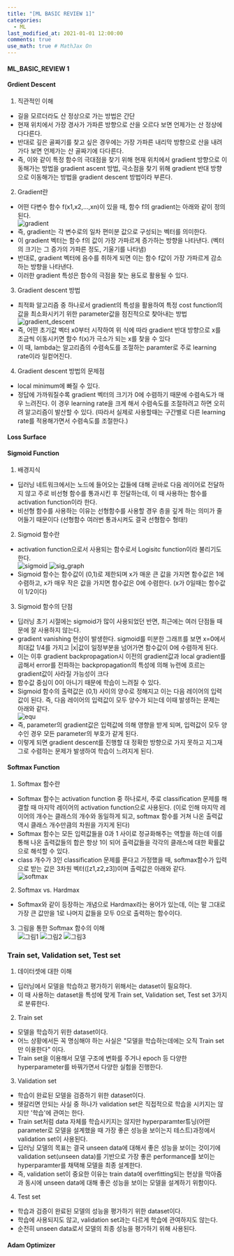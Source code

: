 ```yaml
---
title: "[ML BASIC REVIEW 1]"
categories: 
  - ML
last_modified_at: 2021-01-01 12:00:00
comments: true
use_math: true # MathJax On
---
```


#### ML_BASIC_REVIEW 1

#### Grdient Descent

1. 직관적인 이해
- 길을 모르더라도 산 정상으로 가는 방법은 간단
- 현재 위치에서 가장 경사가 가파른 방향으로 산을 오르다 보면 언제가는 산 정상에 다다른다.
- 반대로 깊은 골짜기를 찾고 싶은 경우에는 가장 가파른 내리막 방향으로 산을 내려가다 보면 언제가는 산 골짜기에 다다른다. 
- 즉, 이와 같이 특정 함수의 극대점을 찾기 위해 현재 위치에서 gradient 방향으로 이동해가는 방법을 gradient ascent 방법, 극소점을 찾기 위해 gradient 반대 방향으로 이동해가는 방법을 gradient descent 방법이라 부른다. 

2. Gradient란
- 어떤 다변수 함수 f(x1,x2,...,xn)이 있을 때, 함수 f의 gradient는 아래와 같이 정의된다. <br>
  ![gradient](https://user-images.githubusercontent.com/62474292/107191700-e866f200-6a2f-11eb-9e12-c4267701a816.JPG)
- 즉, gradient는 각 변수로의 일차 편미분 값으로 구성되는 벡터를 의미한다.
- 이 gradient 벡터는 함수 f의 값이 가장 가파르게 증가하는 방향을 나타낸다. (벡터의 크기는 그 증가의 가파른 정도, 기울기를 나타냄)
- 반대로, gradient 벡터에 음수를 취하게 되면 이는 함수 f값이 가장 가파르게 감소하는 방향을 나타낸다.
- 이러한 gradient 특성은 함수의 극점을 찾는 용도로 활용될 수 있다.

3. Gradient descent 방법
- 최적화 알고리즘 중 하나로서 gradient의 특성을 활용하여 특정 cost function의 값을 최소화시키기 위한 parameter값을 점진적으로 찾아내는 방법 <br>
  ![gradient_descent](https://user-images.githubusercontent.com/62474292/107192174-a1c5c780-6a30-11eb-9ab2-e07456c7826c.JPG)
- 즉, 어떤 초기값 벡터 x0부터 시작하여 위 식에 따라 gradient 반대 방향으로 x를 조금씩 이동시키면 함수 f(x)가 극소가 되는 x를 찾을 수 있다
- 이 때, lambda는 알고리즘의 수렴속도를 조절하는 paramter로 주로 learning rate이라 일컫어진다.

4. Gradient descent 방법의 문제점
- local minimum에 빠질 수 있다.
- 정답에 가까워질수록 gradient 벡터의 크기가 0에 수렴하기 때문에 수렴속도가 매우 느려진다. 이 경우 learning rate을 크게 해서 수렴속도를 조절하려고 하면 오히려 알고리즘이 발산할 수 있다. (따라서 실제로 사용할때는 구간별로 다른 learning rate를 적용해가면서 수렴속도를 조절한다.)

#### Loss Surface


#### Sigmoid Function

1. 배경지식
- 딥러닝 네트워크에서는 노드에 들어오는 값들에 대해 곧바로 다음 레이어로 전달하지 않고 주로 비선형 함수를 통과시킨 후 전달하는데, 이 때 사용하는 함수를 activation function이라 한다.
- 비선형 함수를 사용하는 이유는 선형함수를 사용할 경우 층을 깊게 하는 의미가 줄어들기 때문이다 (선형함수 여러번 통과시켜도 결국 선형함수 형태!)

2. Sigmoid 함수란
- activation function으로서 사용되는 함수로서 Logisitc function이라 불리기도 한다. <br>
  ![sigmoid](https://user-images.githubusercontent.com/62474292/107297653-23f8cf00-6ab7-11eb-9228-b773c8075633.JPG)
  ![sig_graph](https://user-images.githubusercontent.com/62474292/107297656-2529fc00-6ab7-11eb-94ad-f5448d021c68.JPG)
- Sigmoid 함수는 함수값이 (0,1)로 제한되며 x가 매운 큰 값을 가지면 함수값은 1에 수렴하고, x가 매우 작은 값을 가지면 함수값은 0에 수렴한다. (x가 0일때는 함수값이 1/2이다)

3. Sigmoid 함수의 단점
- 딥러닝 초기 시절에는 sigmoid가 많이 사용되었던 반면, 최근에는 여러 단점들 때문에 잘 사용하지 않는다.
- gradient vanishing 현상이 발생한다. sigmoid를 미분한 그래프를 보면 x=0에서 최대값 1/4를 가지고 |x|값이 일정부분을 넘어가면 함수값이 0에 수렴하게 된다.
- 이는 이후 gradient backpropagation시 이전의 gradient값과 local gradient를 곱해서 error를 전파하는 backpropagation의 특성에 의해 뉴런에 흐르는 gradient값이 사라질 가능성이 크다
- 함수값 중심이 0이 아니기 때문에 학습이 느려질 수 있다. 
- Sigmoid 함수의 출력값은 (0,1) 사이의 양수로 정해지고 이는 다음 레이어의 입력값이 된다. 즉, 다음 레이어의 입력값이 모두 양수가 되는데 이때 발생하는 문제는 아래와 같다. <br>
  ![equ](https://user-images.githubusercontent.com/62474292/107299640-36750780-6abb-11eb-8e2e-8af8b7f4d080.png)
- 즉, parameter의 gradient값은 입력값에 의해 영향을 받게 되며, 입력값이 모두 양수인 경우 모든 parameter의 부호가 같게 된다. 
- 이렇게 되면 gradient descent를 진행할 대 정확한 방향으로 가지 못하고 지그재그로 수렴하는 문제가 발생하여 학습이 느려지게 된다. 

#### Softmax Function

1. Softmax 함수란
- Softmax 함수는 activation function 중 하나로서, 주로 classification 문제를 해결할 때 마지막 레이어의 activation function으로 사용된다. (이로 인해 마지막 레이어의 개수는 클래스의 개수와 동일하게 되고, softmax 함수를 거쳐 나온 출력값 역시 클래스 개수만큼의 차원을 가지게 된다)
- Softmax 함수는 모든 입력값들을 0과 1 사이로 정규화해주는 역할을 하는데 이를 통해 나온 출력값들의 합은 항상 1이 되어 출력값들을 각각의 클래스에 대한 확률값으로 해석할 수 있다.
- class 개수가 3인 classification 문제를 푼다고 가정했을 때, softmax함수가 입력으로 받는 값은 3차원 벡터([z1,z2,z3])이며 출력값은 아래와 같다.<br>
  ![softmax](https://user-images.githubusercontent.com/62474292/107301930-cb79ff80-6abf-11eb-9f1b-d853d2e05ad4.JPG)

2. Softmax vs. Hardmax
- Softmax와 같이 등장하는 개념으로 Hardmax라는 용어가 있는데, 이는 말 그대로 가장 큰 값만을 1로 나머지 값들을 모두 0으로 출력하는 함수이다.

3. 그림을 통한 Softmax 함수의 이해 <br>
  ![그림1](https://user-images.githubusercontent.com/62474292/107302126-31668700-6ac0-11eb-8612-30e1b76ef711.JPG)
  ![그림2](https://user-images.githubusercontent.com/62474292/107302127-3297b400-6ac0-11eb-86ec-d28ff221e4b9.JPG)
  ![그림3](https://user-images.githubusercontent.com/62474292/107302130-33304a80-6ac0-11eb-9c31-c1f10e3ad981.JPG)


### Train set, Validation set, Test set

1. 데이터셋에 대한 이해
- 딥러닝에서 모델을 학습하고 평가하기 위해서는 dataset이 필요하다.
- 이 때 사용하는 dataset을 특성에 맞게 Train set, Validation set, Test set 3가지로 분류한다.

2. Train set
- 모델을 학습하기 위한 dataset이다.
- 어느 상황에서든 꼭 명심해야 하는 사실은 "모델을 학습하는데에는 오직 Train set만 이용한다" 이다.
- Train set을 이용해서 모델 구조에 변화를 주거나 epoch 등 다양한 hyperparameter를 바꿔가면서 다양한 실험을 진행한다.

3. Validation set
- 학습이 완료된 모델을 검증하기 위한 dataset이다.
- 헷갈리면 안되는 사실 중 하나가 validation set은 직접적으로 학습을 시키지는 않지만 '학습'에 관여는 한다.
- Train set처럼 data 자체를 학습시키지는 않지만 hyperparamter튜닝(어떤 parameter로 모델을 설계했을 때 가장 좋은 성능을 보이는지 테스트)과정에서 validation set이 사용된다.
- 딥러닝 모델의 목표는 결국 unseen data에 대해서 좋은 성능을 보이는 것이기에 validation set(unseen data)를 기반으로 가장 좋은 performance를 보이는 hyperparamter를 채택해 모델을 최종 설계한다.
- 즉, validation set이 중요한 이유는 train data에 overfitting되는 현상을 막아줌과 동시에 unseen data에 대해 좋은 성능을 보이는 모델을 설계하기 위함이다.

4. Test set
- 학습과 검증이 완료된 모델의 성능을 평가하기 위한 dataset이다.
- 학습에 사용되지도 않고, validation set과는 다르게 학습에 관여하지도 않는다.
- 순전히 unseen data로서 모델의 최종 성능을 평가하기 위해 사용된다.

#### Adam Optimizer
